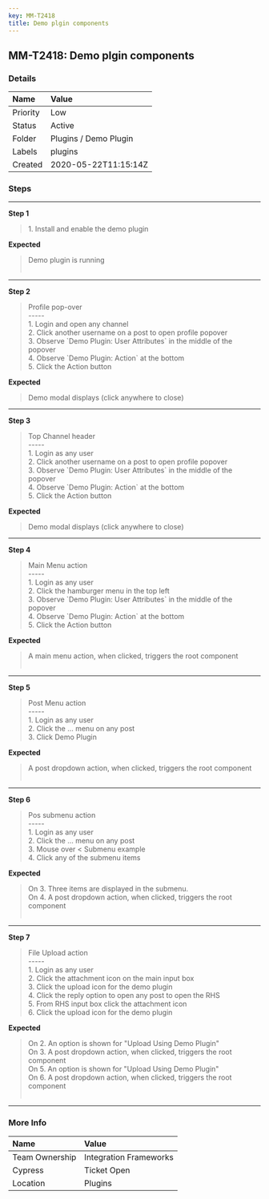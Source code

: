```yaml
---
key: MM-T2418
title: Demo plgin components
---
```


## MM-T2418: Demo plgin components

### Details

| Name     | Value                 |
| :------- | :-------------------- |
| Priority | Low                   |
| Status   | Active                |
| Folder   | Plugins / Demo Plugin |
| Labels   | plugins               |
| Created  | 2020-05-22T11:15:14Z  |

### Steps

<hr/>

**Step 1**

> <article>1. Install and enable the demo plugin</article>

**Expected**

> <article>Demo plugin is running<br><br></article>

<hr/>

**Step 2**

> <article>Profile pop-over <br>-----<br>1. Login and open any channel <br>2. Click another username on a post to open profile popover<br>3. Observe `Demo Plugin: User Attributes` in the middle of the popover<br>4. Observe `Demo Plugin: Action` at the bottom<br>5. Click the Action button</article>

**Expected**

> <article>Demo modal displays (click anywhere to close)</article>

<hr/>

**Step 3**

> <article>Top Channel header<br>-----<br>1. Login as any user<br>2. Click another username on a post to open profile popover<br>3. Observe `Demo Plugin: User Attributes` in the middle of the popover<br>4. Observe `Demo Plugin: Action` at the bottom<br>5. Click the Action button</article>

**Expected**

> <article>Demo modal displays (click anywhere to close)</article>

<hr/>

**Step 4**

> <article>Main Menu action<br>-----<br>1. Login as any user<br>2. Click the hamburger menu in the top left<br>3. Observe `Demo Plugin: User Attributes` in the middle of the popover<br>4. Observe `Demo Plugin: Action` at the bottom<br>5. Click the Action button</article>

**Expected**

> <article>A main menu action, when clicked, triggers the root component<br><br></article>

<hr/>

**Step 5**

> <article>Post Menu action<br>-----<br>1. Login as any user<br>2. Click the ... menu on any post<br>3. Click Demo Plugin</article>

**Expected**

> <article>A post dropdown action, when clicked, triggers the root component<br><br></article>

<hr/>

**Step 6**

> <article>Pos submenu action<br>-----<br>1. Login as any user<br>2. Click the ... menu on any post<br>3. Mouse over &lt; Submenu example<br>4. Click any of the submenu items </article>

**Expected**

> <article>On 3. Three items are displayed in the submenu.<br>On 4. A post dropdown action, when clicked, triggers the root component<br><br></article>

<hr/>

**Step 7**

> <article>File Upload action<br>-----<br>1. Login as any user<br>2. Click the attachment icon on the main input box<br>3. Click the upload icon for the demo plugin<br>4. Click the reply option to open any post to open the RHS<br>5. From RHS input box click the attachment icon<br>6. Click the upload icon for the demo plugin</article>

**Expected**

> <article>On 2. An option is shown for "Upload Using Demo Plugin"<br>On 3. A post dropdown action, when clicked, triggers the root component<br>On 5. An option is shown for "Upload Using Demo Plugin"<br>On 6. A post dropdown action, when clicked, triggers the root component<br><br></article>

<hr/>

### More Info

| Name           | Value                  |
| :------------- | :--------------------- |
| Team Ownership | Integration Frameworks |
| Cypress        | Ticket Open            |
| Location       | Plugins                |
